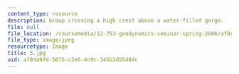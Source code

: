 ```yaml
---
content_type: resource
description: Group crossing a high crest above a water-filled gorge.
file: null
file_location: /coursemedia/12-753-geodynamics-seminar-spring-2006/af8da97d5675c2e64c9c345b2d55484c_5.jpg
file_type: image/jpeg
resourcetype: Image
title: 5.jpg
uid: af8da97d-5675-c2e6-4c9c-345b2d55484c
---
```

